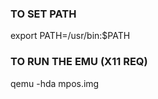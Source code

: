 ### TO SET PATH ###
export PATH=/usr/bin:$PATH

### TO RUN THE EMU (X11 REQ) ###
qemu -hda mpos.img
